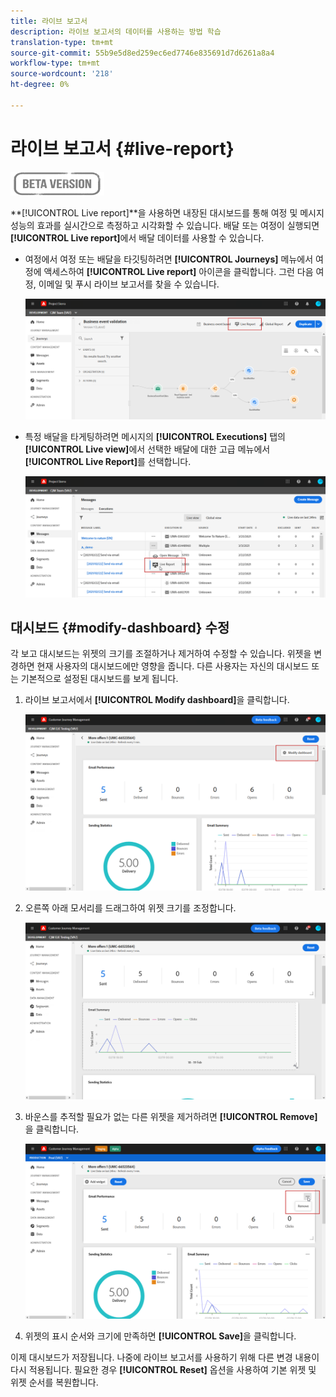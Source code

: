 ```yaml
---
title: 라이브 보고서
description: 라이브 보고서의 데이터를 사용하는 방법 학습
translation-type: tm+mt
source-git-commit: 55b9e5d8ed259ec6ed7746e835691d7d6261a8a4
workflow-type: tm+mt
source-wordcount: '218'
ht-degree: 0%

---
```


# 라이브 보고서 {#live-report}

![](../assets/do-not-localize/badge.png)

**[!UICONTROL Live report]**을 사용하면 내장된 대시보드를 통해 여정 및 메시지 성능의 효과를 실시간으로 측정하고 시각화할 수 있습니다.
배달 또는 여정이 실행되면 **[!UICONTROL Live report]**&#x200B;에서 배달 데이터를 사용할 수 있습니다.

* 여정에서 여정 또는 배달을 타깃팅하려면 **[!UICONTROL Journeys]** 메뉴에서 여정에 액세스하여 **[!UICONTROL Live report]** 아이콘을 클릭합니다. 그런 다음 여정, 이메일 및 푸시 라이브 보고서를 찾을 수 있습니다.

   ![](../assets/report_journey.png)

* 특정 배달을 타게팅하려면 메시지의 **[!UICONTROL Executions]** 탭의 **[!UICONTROL Live view]**&#x200B;에서 선택한 배달에 대한 고급 메뉴에서 **[!UICONTROL Live Report]**&#x200B;를 선택합니다.

   ![](../assets/report_2.png)

## 대시보드 {#modify-dashboard} 수정

각 보고 대시보드는 위젯의 크기를 조절하거나 제거하여 수정할 수 있습니다. 위젯을 변경하면 현재 사용자의 대시보드에만 영향을 줍니다. 다른 사용자는 자신의 대시보드 또는 기본적으로 설정된 대시보드를 보게 됩니다.

1. 라이브 보고서에서 **[!UICONTROL Modify dashboard]**&#x200B;을 클릭합니다.

   ![](../assets/report_modify_1.png)

1. 오른쪽 아래 모서리를 드래그하여 위젯 크기를 조정합니다.

   ![](../assets/report_modify_2.png)

1. 바운스를 추적할 필요가 없는 다른 위젯을 제거하려면 **[!UICONTROL Remove]**&#x200B;을 클릭합니다.

   ![](../assets/report_modify_3.png)

1. 위젯의 표시 순서와 크기에 만족하면 **[!UICONTROL Save]**&#x200B;을 클릭합니다.

이제 대시보드가 저장됩니다. 나중에 라이브 보고서를 사용하기 위해 다른 변경 내용이 다시 적용됩니다. 필요한 경우 **[!UICONTROL Reset]** 옵션을 사용하여 기본 위젯 및 위젯 순서를 복원합니다.
